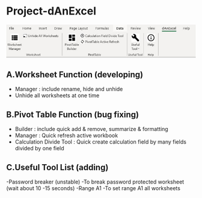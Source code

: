 # Project-dAnExcel

![alt text](https://github.com/danielcoding-hk/Project-dAnExcel/blob/master/Snapshot/Tab.JPG?raw=true)

## A.Worksheet Function (developing)

- Manager : include rename, hide and unhide
- Unhide all worksheets at one time

## B.Pivot Table Function (bug fixing)

- Builder : include quick add & remove, summarize & formatting
- Manager : Quick refresh active workbook
- Calculation Divide Tool : Quick create calculation field by many fields divided by one field

## C.Useful Tool List (adding)

-Password breaker (unstable)
  -To break password protected worksheet (wait about 10 -15 seconds)
-Range A1
  -To set range A1 all worksheets
